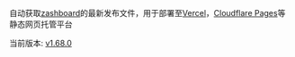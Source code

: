 自动获取[zashboard](https://github.com/Zephyruso/zashboard)的最新发布文件，用于部署至[Vercel](https://vercel.com)，[Cloudflare Pages](https://www.cloudflare.com/)等静态网页托管平台

当前版本: [<!-- RELEASE_TAG -->v1.68.0<!-- /RELEASE_TAG -->](https://github.com/Zephyruso/zashboard/releases)
